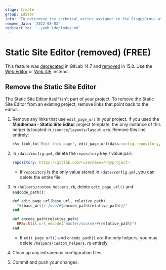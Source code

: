 ```yaml
---
stage: Create
group: Editor
info: "To determine the technical writer assigned to the Stage/Group associated with this page, see https://about.gitlab.com/handbook/product/ux/technical-writing/#assignments"
remove_date: '2022-08-03'
redirect_to: '../web_ide/index.md'
---
```


# Static Site Editor (removed) **(FREE)**

This feature was [deprecated](https://gitlab.com/gitlab-org/gitlab/-/merge_requests/77246) in GitLab 14.7
and [removed](https://gitlab.com/gitlab-org/gitlab/-/issues/352505) in 15.0.
Use the [Web Editor](../repository/web_editor.md) or [Web IDE](../web_ide/index.md) instead.

## Remove the Static Site Editor

The Static Site Editor itself isn't part of your project. To remove the Static Site Editor
from an existing project, remove links that point back to the editor:

1. Remove any links that use `edit_page_url` in your project. If you used the
   **Middleman - Static Site Editor** project template, the only instance of this
   helper is located in `/source/layouts/layout.erb`. Remove this line entirely:

   ```ruby
   <%= link_to('Edit this page', edit_page_url(data.config.repository, current_page.file_descriptor.relative_path), id: 'edit-page-link') %>
   ```

1. In `/data/config.yml`, delete the `repository` key / value pair:

   ```yaml
   repository: https://gitlab.com/<username>/<myproject>
   ```

   - If `repository` is the only value stored in `/data/config.yml`, you can delete the entire file.
1. In `/helpers/custom_helpers.rb`, delete `edit_page_url()` and `endcode_path()`:

   ```ruby
   def edit_page_url(base_url, relative_path)
     "#{base_url}/-/sse/#{encode_path(relative_path)}/"
   end

   def encode_path(relative_path)
     ERB::Util.url_encode("master/source/#{relative_path}")
   end
   ```

   - If `edit_page_url()` and `encode_path()` are the only helpers, you may delete
     `/helpers/custom_helpers.rb` entirely.
1. Clean up any extraneous configuration files.
1. Commit and push your changes.
